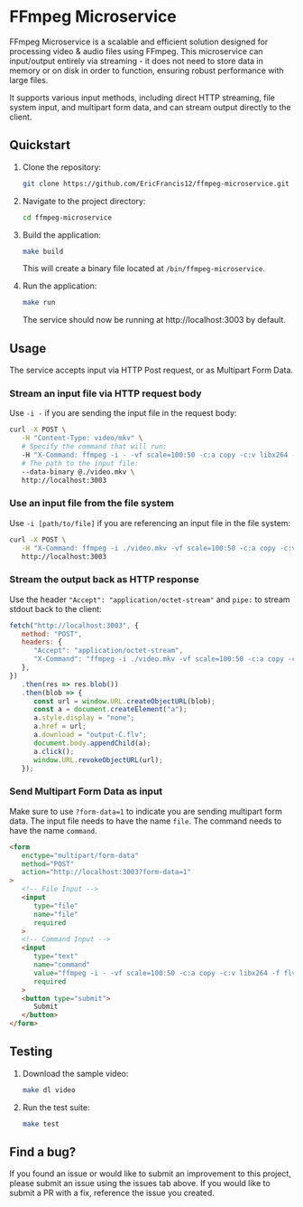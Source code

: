 # FFmpeg Microservice

FFmpeg Microservice is a scalable and efficient solution designed for processing video & audio files using FFmpeg. This microservice can input/output entirely via streaming - it does not need to store data in memory or on disk in order to function, ensuring robust performance with large files.

It supports various input methods, including direct HTTP streaming, file system input, and multipart form data, and can stream output directly to the client.

## Quickstart

1. Clone the repository:
   
   ```bash
   git clone https://github.com/EricFrancis12/ffmpeg-microservice.git
   ```

2. Navigate to the project directory:
   
   ```bash
   cd ffmpeg-microservice
   ```

3. Build the application:
 
   ```bash
   make build
   ```

   This will create a binary file located at  `/bin/ffmpeg-microservice`.

4. Run the application:
   
   ```bash
   make run
   ```

   The service should now be running at http://localhost:3003 by default.


## Usage

The service accepts input via HTTP Post request, or as Multipart Form Data.

### Stream an input file via HTTP request body

Use `-i -` if you are sending the input file in the request body:

```bash
curl -X POST \
   -H "Content-Type: video/mkv" \
   # Specify the command that will run:
   -H "X-Command: ffmpeg -i - -vf scale=100:50 -c:a copy -c:v libx264 -f flv ./output-A.flv" \
   # The path to the input file:
   --data-binary @./video.mkv \
   http://localhost:3003
```

### Use an input file from the file system

Use `-i [path/to/file]` if you are referencing an input file in the file system:

```bash
curl -X POST \
   -H "X-Command: ffmpeg -i ./video.mkv -vf scale=100:50 -c:a copy -c:v libx264 -f flv ./output-B.flv" \
   http://localhost:3003
```

### Stream the output back as HTTP response

Use the header `"Accept": "application/octet-stream"` and `pipe:` to stream stdout back to the client:

```javascript
fetch("http://localhost:3003", {
   method: "POST",
   headers: {
      "Accept": "application/octet-stream",
      "X-Command": "ffmpeg -i ./video.mkv -vf scale=100:50 -c:a copy -c:v libx264 -f flv pipe:",
   },
})
   .then(res => res.blob())
   .then(blob => {
      const url = window.URL.createObjectURL(blob);
      const a = document.createElement("a");
      a.style.display = "none";
      a.href = url;
      a.download = "output-C.flv";
      document.body.appendChild(a);
      a.click();
      window.URL.revokeObjectURL(url);
   });
```


### Send Multipart Form Data as input

Make sure to use `?form-data=1` to indicate you are sending multipart form data.
The input file needs to have the name `file`.
The command needs to have the name `command`.

```html
<form
   enctype="multipart/form-data"
   method="POST"
   action="http://localhost:3003?form-data=1"
>
   <!-- File Input -->
   <input
      type="file"
      name="file"
      required
   >
   <!-- Command Input -->
   <input
      type="text"
      name="command"
      value="ffmpeg -i - -vf scale=100:50 -c:a copy -c:v libx264 -f flv ./output-D.flv"
      required
   >
   <button type="submit">
      Submit
   </button>
</form>
```


## Testing

1. Download the sample video:
   
   ```bash
   make dl video
   ```

2. Run the test suite:

   ```bash
   make test
   ```


## Find a bug?
If you found an issue or would like to submit an improvement to this project, please submit an issue using the issues tab above. If you would like to submit a PR with a fix, reference the issue you created.
